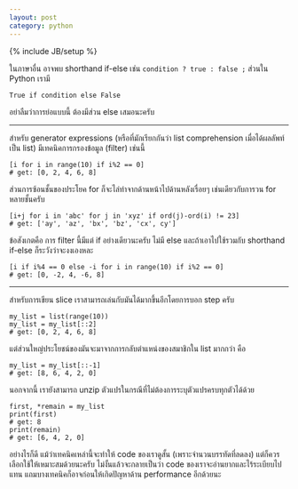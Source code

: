 ```yaml
---
layout: post
category: python
---
```

{% include JB/setup %}

ในภาษาอื่น อาจพบ shorthand if-else เช่น `condition ? true : false ;` ส่วนใน Python เรามี

    True if condition else False

อย่าลืมว่าการย่อแบบนี้ ต้องมีส่วน else เสมอนะครับ

---

สำหรับ generator expressions (หรือที่มักเรียกกันว่า list comprehension เมื่อได้ผลลัพท์เป็น list) มีเทคนิคการกรองข้อมูล (filter) เช่นนี้

    [i for i in range(10) if i%2 == 0]
    # get: [0, 2, 4, 6, 8]

ส่วนการซ้อนชั้นของประโยค for ก็จะไล่ทำจากด้านหน้าไปด้านหลังเรื่อยๆ เช่นเดียวกับการวน for หลายชั้นครับ

    [i+j for i in 'abc' for j in 'xyz' if ord(j)-ord(i) != 23]
    # get: ['ay', 'az', 'bx', 'bz', 'cx', cy']

ข้อสังเกตคือ การ filter นี้มีแต่ if อย่างเดียวนะครับ ไม่มี else และถ้าเอาไปใช้รวมกับ shorthand if-else ก็ระวังว่าจะงงเองหละ

    [i if i%4 == 0 else -i for i in range(10) if i%2 == 0]
    # get: [0, -2, 4, -6, 8]

---

สำหรับการเขียน slice เราสามารถเล่นกับมันได้มากขึ้นอีกโดยการบอก step ครับ

    my_list = list(range(10))
    my_list = my_list[::2]
    # get: [0, 2, 4, 6, 8]

แต่ส่วนใหญ่ประโยชน์ของมันจะมาจากการกลับตำแหน่งของสมาชิกใน list มากกว่า คือ

    my_list = my_list[::-1]
    # get: [8, 6, 4, 2, 0]

นอกจากนี้ เรายังสามารถ unzip ตัวแปรในกรณีที่ไม่ต้องการระบุตัวแปรครบทุกตัวได้ด้วย

    first, *remain = my_list
    print(first)
    # get: 8
    print(remain)
    # get: [6, 4, 2, 0]

อย่างไรก็ดี แม้ว่าเทคนิคเหล่านี้จะทำให้ code ของเราดูสั้น (เพราะจำนวนบรรทัดที่ลดลง) แต่ก็ควรเลือกใช้ให้เหมาะสมด้วยนะครับ ไม่งั้นแล้วจะกลายเป็นว่า code ของเราจะอ่านยากและไร้ระเบียบไปแทน แถมบางเทคนิคก็อาจก่อนให้เกิดปัญหาด้าน performance อีกด้วยนะ
